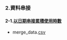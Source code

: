 ### 2.資料串接
#### 2-1.[以日期串接累積使用時數](https://chat.openai.com/share/d7a35d4a-451d-4ac6-b1cf-a68fb3f37717)
* merge_data.[csv]()


